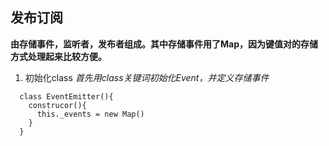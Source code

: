 ## 发布订阅
**由存储事件，监听者，发布者组成。其中存储事件用了Map，因为键值对的存储方式处理起来比较方便。**

1. 初始化class
*首先用class关键词初始化Event，并定义存储事件*

```
  class EventEmitter(){
    construcor(){
      this._events = new Map()
    }
  }
```

